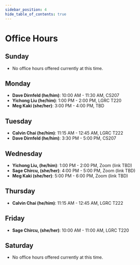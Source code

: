 ```yaml
---
sidebar_position: 4
hide_table_of_contents: true
---
```


# Office Hours

## Sunday

- No office hours offered currently at this time.

## Monday

- **Dave Dirnfeld (he/him)**: 10:00 AM - 11:30 AM, CS207
- **Yichong Liu (he/him)**:    1:00 PM -  2:00 PM, LGRC T220
- **Meg Kaki (she/her)**:      3:00 PM -  4:00 PM, TBD

## Tuesday

- **Calvin Chai (he/him)**:   11:15 AM - 12:45 AM, LGRC T222
- **Dave Dirnfeld (he/him)**:  3:30 PM -  5:00 PM, CS207

## Wednesday
- **Yichong Liu, (he/him)**:   1:00 PM -  2:00 PM, Zoom (link TBD)
- **Sage Chircu, (she/her)**:  4:00 PM -  5:00 PM, Zoom (link TBD)
- **Meg Kaki (she/her)**:      5:00 PM -  6:00 PM, Zoom (link TBD)

## Thursday
- **Calvin Chai (he/him)**:   11:15 AM - 12:45 AM, LGRC T222

## Friday

- **Sage Chircu, (she/her)**: 10:00 AM - 11:00 AM, LGRC T220

## Saturday
- No office hours offered currently at this time.
